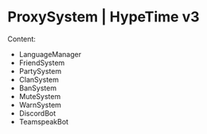 # ProxySystem | HypeTime v3

Content:

- LanguageManager
- FriendSystem
- PartySystem
- ClanSystem
- BanSystem
- MuteSystem
- WarnSystem
- DiscordBot
- TeamspeakBot
 

